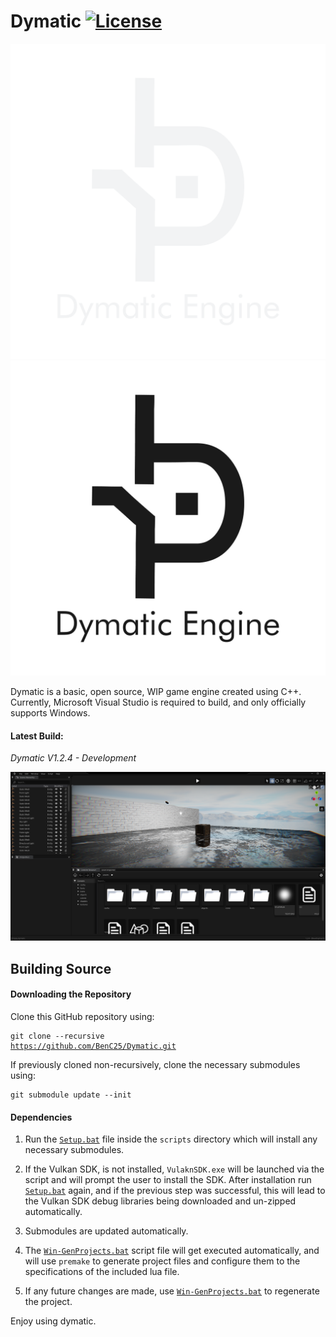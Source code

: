 # Dymatic [![License](https://img.shields.io/github/license/BenC25/Dymatic.svg)](https://github.com/BenC25/Dymatic/blob/master/LICENSE)

![Dymatic_Logo_Dark](/Resources/Branding/Dymatic_Logo_Dark.png#gh-dark-mode-only)
![Dymatic_Logo_Light](/Resources/Branding/Dymatic_Logo_Light.png#gh-light-mode-only)

Dymatic is a basic, open source, WIP game engine created using C++.
Currently, Microsoft Visual Studio is required to build, and only officially supports Windows.

<h4>Latest Build:</h4>
<i>Dymatic V1.2.4 - Development</i>

![Dymatic_Editor_Screenshot](/Resources/Branding/Screenshots/EditorScreenshot.png)

## Building Source
#### Downloading the Repository
Clone this GitHub repository using: <pre><code>git clone --recursive https://github.com/BenC25/Dymatic.git</code></pre>
If previously cloned non-recursively, clone the necessary submodules using:
<pre><code>git submodule update --init</code></pre>

#### Dependencies

1. Run the [`Setup.bat`](https://github.com/BenC25/Dymatic/Public/scripts/Setup.bat) file inside the `scripts` directory which will install any necessary submodules.

2. If the Vulkan SDK, is not installed, `VulaknSDK.exe` will be launched via the script and will prompt the user to install the SDK. After installation run [`Setup.bat`](https://github.com/BenC25/Dymatic/Public/scripts/Setup.bat) again, and if the previous step was successful, this will lead to the Vulkan SDK debug libraries being downloaded and un-zipped automatically.

3. Submodules are updated automatically.

4. The [`Win-GenProjects.bat`](https://github.com/BenC25/Dymatic/Public/scripts/Win-GenProjects.bat) script file will get executed automatically, and will use `premake` to generate project files and configure them to the specifications of the included lua file.

5. If any future changes are made, use [`Win-GenProjects.bat`](https://github.com/BenC25/Dymatic/Public/scripts/Win-GenProjects.bat) to regenerate the project.
  
Enjoy using dymatic.